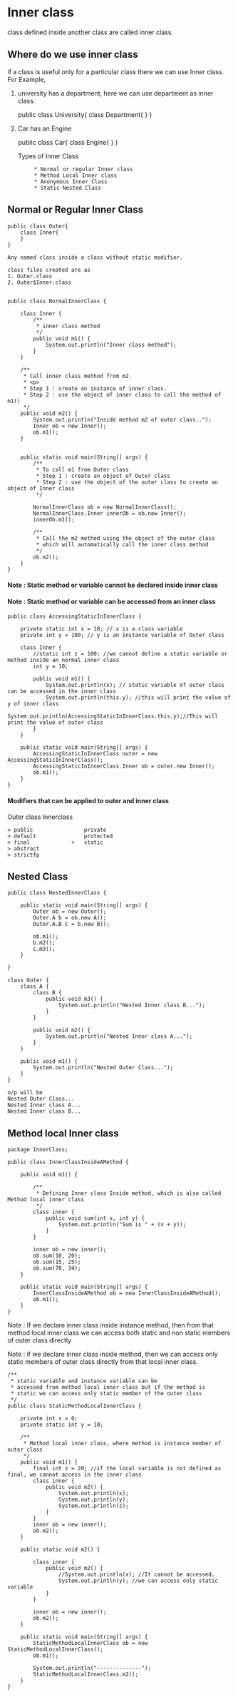# Inner class
class defined inside another class are called inner class.

## Where do we use inner class
if a class is useful only for a particular class there we can use Inner class.
For Example, 
1. university has a department, here we can use department as inner class.
    
    public class University{
        class Department{
        }
    }
    
2. Car has an Engine
    
    public class Car{
        class Engine{
        }
    }

    Types of Inner Class
            
            * Normal or regular Inner class
            * Method Local Inner class
            * Anonymous Inner Class
            * Static Nested Class
    
    
## Normal or Regular Inner Class
    
    public class Outer{
        class Inner{
        }
    }
    
    Any named class inside a class without static modifier.
    
    class files created are as 
    1. Outer.class
    2. Outer$Inner.class
    
    
    public class NormalInnerClass {
    
        class Inner {
            /**
             * inner class method
             */
            public void m1() {
                System.out.println("Inner class method");
            }
        }
    
        /**
         * Call inner class method from m2.
         * <p>
         * Step 1 : create an instance of inner class.
         * Step 2 : use the object of inner class to call the method of m1()
         */
        public void m2() {
            System.out.println("Inside method m2 of outer class..");
            Inner ob = new Inner();
            ob.m1();
        }
    
    
        public static void main(String[] args) {
            /**
             * To call m1 from Outer class
             * Step 1 : create an object of Outer class
             * Step 2 : use the object of the outer class to create an object of Inner class
             */
    
            NormalInnerClass ob = new NormalInnerClass();
            NormalInnerClass.Inner innerOb = ob.new Inner();
            innerOb.m1();
    
            /**
             * Call the m2 method using the object of the outer class
             * which will automatically call the inner class method
             */
            ob.m2();
        }
    }

#### Note : Static method or variable cannot be declared inside inner class
#### Note : Static method or variable can be accessed from an inner class
    
    public class AccessingStaticInInnerClass {
    
        private static int x = 10; // x is a class variable
        private int y = 100; // y is an instance variable of Outer class
    
        class Inner {
            //static int z = 100; //we cannot define a static variable or method inside an normal inner class
            int y = 10;
    
            public void m1() {
                System.out.println(x); // static variable of outer class can be accessed in the inner class
                System.out.println(this.y); //this will print the value of y of inner class
                System.out.println(AccessingStaticInInnerClass.this.y);//This will print the value of outer class
            }
        }
    
        public static void main(String[] args) {
            AccessingStaticInInnerClass outer = new AccessingStaticInInnerClass();
            AccessingStaticInInnerClass.Inner ob = outer.new Inner();
            ob.m1();
        }
    }
    
#### Modifiers that can be applied to outer and inner class

Outer class                 Innerclass 

    > public                private 
    > default               protected 
    > final             +   static
    > abstract
    > strictfp

## Nested Class

    public class NestedInnerClass {
    
        public static void main(String[] args) {
            Outer ob = new Outer();
            Outer.A b = ob.new A();
            Outer.A.B c = b.new B();
    
            ob.m1();
            b.m2();
            c.m3();
        }
    
    }
    
    class Outer {
        class A {
            class B {
                public void m3() {
                    System.out.println("Nested Inner class B...");
                }
            }
    
            public void m2() {
                System.out.println("Nested Inner class A...");
            }
        }
    
        public void m1() {
            System.out.println("Nested Outer Class...");
        }
    }
    
    o/p will be 
    Nested Outer Class...
    Nested Inner class A...
    Nested Inner class B...

## Method local Inner class

    package InnerClass;
    
    public class InnerClassInsideAMethod {
    
        public void m1() {
    
            /**
             * Defining Inner class Inside method, which is also called Method local inner class
             */
            class inner {
                public void sum(int x, int y) {
                    System.out.println("Sum is " + (x + y));
                }
            }
    
            inner ob = new inner();
            ob.sum(10, 20);
            ob.sum(15, 25);
            ob.sum(78, 34);
        }
    
        public static void main(String[] args) {
            InnerClassInsideAMethod ob = new InnerClassInsideAMethod();
            ob.m1();
        }
    }

Note : If we declare inner class inside instance method, then from that method local inner class we can access both static and non static members of outer class directly

Note : if we declare inner class inside method, then we can access only static members of outer class directly from that local inner class.


    /**
     * static variable and instance variable can be
     * accessed from method local inner class but if the method is
     * static we can access only static member of the outer class
     */
    public class StaticMethodLocalInnerClass {
    
        private int x = 0;
        private static int y = 10;
    
        /**
         * Method local inner class, where method is instance member of outer class
         */
        public void m1() {
            final int z = 20; //if the local variable is not defined as final, we cannot access in the inner class
            class inner {
                public void m2() {
                    System.out.println(x);
                    System.out.println(y);
                    System.out.println(z);
                }
            }
            inner ob = new inner();
            ob.m2();
        }
    
        public static void m2() {
    
            class inner {
                public void m2() {
                    //System.out.println(x); //It cannot be accessed.
                    System.out.println(y); //we can access only static variable
                }
            }
    
            inner ob = new inner();
            ob.m2();
        }
    
        public static void main(String[] args) {
            StaticMethodLocalInnerClass ob = new StaticMethodLocalInnerClass();
            ob.m1();
    
            System.out.println("--------------");
            StaticMethodLocalInnerClass.m2();
        }
    }

